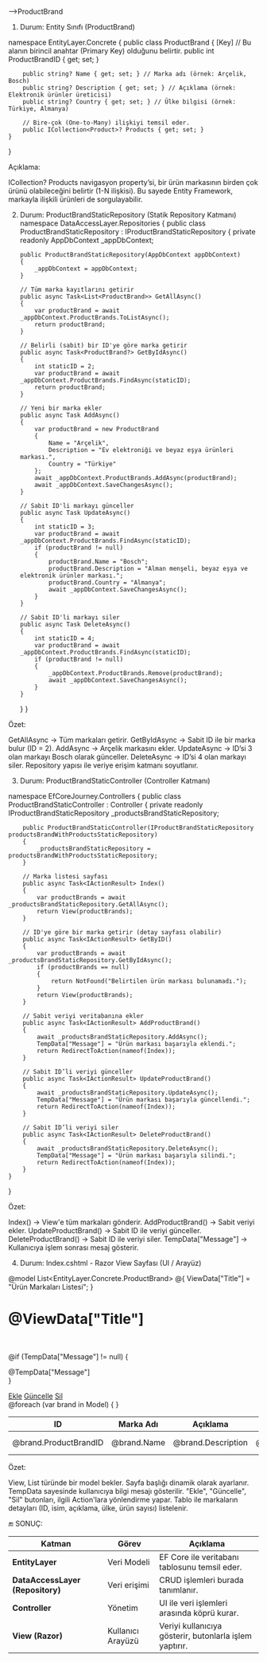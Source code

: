 ﻿-->ProductBrand

1. Durum: Entity Sınıfı (ProductBrand)

namespace EntityLayer.Concrete
{
    public class ProductBrand
    {
        [Key] // Bu alanın birincil anahtar (Primary Key) olduğunu belirtir.
        public int ProductBrandID { get; set; }

        public string? Name { get; set; } // Marka adı (örnek: Arçelik, Bosch)
        public string? Description { get; set; } // Açıklama (örnek: Elektronik ürünler üreticisi)
        public string? Country { get; set; } // Ülke bilgisi (örnek: Türkiye, Almanya)

        // Bire-çok (One-to-Many) ilişkiyi temsil eder.
        public ICollection<Product>? Products { get; set; }
    }
}

Açıklama:

ICollection<Product>? Products navigasyon property’si, bir ürün markasının birden çok ürünü olabileceğini belirtir (1-N ilişkisi).
Bu sayede Entity Framework, markayla ilişkili ürünleri de sorgulayabilir.

 2. Durum: ProductBrandStaticRepository (Statik Repository Katmanı)
namespace DataAccessLayer.Repositories
{
    public class ProductBrandStaticRepository : IProductBrandStaticRepository
    {
        private readonly AppDbContext _appDbContext;

        public ProductBrandStaticRepository(AppDbContext appDbContext)
        {
            _appDbContext = appDbContext;
        }

        // Tüm marka kayıtlarını getirir
        public async Task<List<ProductBrand>> GetAllAsync()
        {
            var productBrand = await _appDbContext.ProductBrands.ToListAsync();
            return productBrand;
        }

        // Belirli (sabit) bir ID'ye göre marka getirir
        public async Task<ProductBrand?> GetByIdAsync()
        {
            int staticID = 2;
            var productBrand = await _appDbContext.ProductBrands.FindAsync(staticID);
            return productBrand;
        }

        // Yeni bir marka ekler
        public async Task AddAsync()
        {
            var productBrand = new ProductBrand
            {
                Name = "Arçelik",
                Description = "Ev elektroniği ve beyaz eşya ürünleri markası.",
                Country = "Türkiye"
            };
            await _appDbContext.ProductBrands.AddAsync(productBrand);
            await _appDbContext.SaveChangesAsync();
        }

        // Sabit ID'li markayı günceller
        public async Task UpdateAsync()
        {
            int staticID = 3;
            var productBrand = await _appDbContext.ProductBrands.FindAsync(staticID);
            if (productBrand != null)
            {
                productBrand.Name = "Bosch";
                productBrand.Description = "Alman menşeli, beyaz eşya ve elektronik ürünler markası.";
                productBrand.Country = "Almanya";
                await _appDbContext.SaveChangesAsync();
            }
        }

        // Sabit ID'li markayı siler
        public async Task DeleteAsync()
        {
            int staticID = 4;
            var productBrand = await _appDbContext.ProductBrands.FindAsync(staticID);
            if (productBrand != null)
            {
                _appDbContext.ProductBrands.Remove(productBrand);
                await _appDbContext.SaveChangesAsync();
            }
        }
    }
}

Özet:

GetAllAsync → Tüm markaları getirir.
GetByIdAsync → Sabit ID ile bir marka bulur (ID = 2).
AddAsync → Arçelik markasını ekler.
UpdateAsync → ID’si 3 olan markayı Bosch olarak günceller.
DeleteAsync → ID’si 4 olan markayı siler.
Repository yapısı ile veriye erişim katmanı soyutlanır.

3. Durum: ProductBrandStaticController (Controller Katmanı)

namespace EfCoreJourney.Controllers
{
    public class ProductBrandStaticController : Controller
    {
        private readonly IProductBrandStaticRepository _productsBrandStaticRepository;

        public ProductBrandStaticController(IProductBrandStaticRepository productsBrandWithProductsStaticRepository)
        {
            _productsBrandStaticRepository = productsBrandWithProductsStaticRepository;
        }

        // Marka listesi sayfası
        public async Task<IActionResult> Index()
        {
            var productBrands = await _productsBrandStaticRepository.GetAllAsync();
            return View(productBrands);
        }

        // ID'ye göre bir marka getirir (detay sayfası olabilir)
        public async Task<IActionResult> GetByID()
        {
            var productBrands = await _productsBrandStaticRepository.GetByIdAsync();
            if (productBrands == null)
            {
                return NotFound("Belirtilen ürün markası bulunamadı.");
            }
            return View(productBrands);
        }

        // Sabit veriyi veritabanına ekler
        public async Task<IActionResult> AddProductBrand()
        {
            await _productsBrandStaticRepository.AddAsync();
            TempData["Message"] = "Ürün markası başarıyla eklendi.";
            return RedirectToAction(nameof(Index));
        }

        // Sabit ID’li veriyi günceller
        public async Task<IActionResult> UpdateProductBrand()
        {
            await _productsBrandStaticRepository.UpdateAsync();
            TempData["Message"] = "Ürün markası başarıyla güncellendi.";
            return RedirectToAction(nameof(Index));
        }

        // Sabit ID’li veriyi siler
        public async Task<IActionResult> DeleteProductBrand()
        {
            await _productsBrandStaticRepository.DeleteAsync();
            TempData["Message"] = "Ürün markası başarıyla silindi.";
            return RedirectToAction(nameof(Index));
        }
    }
}

Özet:

Index() → View'e tüm markaları gönderir.
AddProductBrand() → Sabit veriyi ekler.
UpdateProductBrand() → Sabit ID ile veriyi günceller.
DeleteProductBrand() → Sabit ID ile veriyi siler.
TempData["Message"] → Kullanıcıya işlem sonrası mesaj gösterir.

 4. Durum: Index.cshtml - Razor View Sayfası (UI / Arayüz)

@model List<EntityLayer.Concrete.ProductBrand>
@{
    ViewData["Title"] = "Ürün Markaları Listesi";
}

<h1 class="mb-4">@ViewData["Title"]</h1>

<br />

@if (TempData["Message"] != null)
{
    <div class="alert alert-success">@TempData["Message"]</div>
}

<div class="d-flex gap-2 mb-3">
    <a class="btn btn-success" href="/ProductBrandStatic/AddProductBrand">Ekle</a>
    <a class="btn btn-warning" href="/ProductBrandStatic/UpdateProductBrand">Güncelle</a>
    <a class="btn btn-danger" href="/ProductBrandStatic/DeleteProductBrand">Sil</a>
</div>

<table class="table">
    <thead>
        <tr>
            <th>ID</th>
            <th>Marka Adı</th>
            <th>Açıklama</th>
            <th>Ülke Markası</th>
            <th>Ürün Sayısı</th>
        </tr>
    </thead>
    <tbody>
        @foreach (var brand in Model)
        {
            <tr>
                <td>@brand.ProductBrandID</td>
                <td>@brand.Name</td>
                <td>@brand.Description</td>
                <td>@brand.Country</td>
                <td>@(brand.Products?.Count ?? 0)</td>
            </tr>
        }
    </tbody>
</table>

Özet:

View, List<ProductBrand> türünde bir model bekler.
Sayfa başlığı dinamik olarak ayarlanır.
TempData sayesinde kullanıcıya bilgi mesajı gösterilir.
"Ekle", "Güncelle", "Sil" butonları, ilgili Action'lara yönlendirme yapar.
Tablo ile markaların detayları (ID, isim, açıklama, ülke, ürün sayısı) listelenir.

🔚 SONUÇ:

| Katman                           | Görev             | Açıklama                                                |
| -------------------------------- | ----------------- | ------------------------------------------------------- |
| **EntityLayer**                  | Veri Modeli       | EF Core ile veritabanı tablosunu temsil eder.           |
| **DataAccessLayer (Repository)** | Veri erişimi      | CRUD işlemleri burada tanımlanır.                       |
| **Controller**                   | Yönetim           | UI ile veri işlemleri arasında köprü kurar.             |
| **View (Razor)**                 | Kullanıcı Arayüzü | Veriyi kullanıcıya gösterir, butonlarla işlem yaptırır. |

